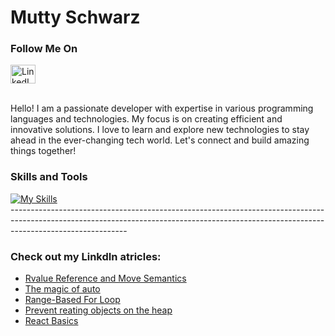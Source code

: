   <h1>Mutty Schwarz</h1>
  <h3>Follow Me On</h3>
  <div>
    <a href="https://linkedin.com/in/mutty-schwarz" rel="nofollow">
      <img src="https://raw.githubusercontent.com/rahuldkjain/github-profile-readme-generator/master/src/images/icons/Social/linked-in-alt.svg" alt="LinkedIn" height="30" width="40">
    </a>
  </div>
<br>

  <p>Hello! I am a passionate developer with expertise in various programming languages and technologies. My focus is on creating efficient and innovative solutions. I love to learn and explore new technologies to stay ahead in the ever-changing tech world. Let's connect and build amazing things together!</p>

  <h3>Skills and Tools</h3>
  <div class="skills-icons">
    <a href="https://skillicons.dev/icons?i=linux,c,cpp,java,spring,py,github,js,react,express,nodejs,mongodb,html,css&perline=14">
      <img src="https://skillicons.dev/icons?i=linux,c,cpp,java,spring,py,github,js,react,express,nodejs,mongodb,html,css&perline=14" alt="My Skills">
    </a>
  </div>
  -----------------------------------------------------------------------------------------------------------------------------------------------------------------------------------------
  <h3>Check out my LinkdIn atricles:</h3>

<ul>
  <li><a href="https://www.linkedin.com/posts/mutty-schwarz_activity-7081608762087587840-4B9D?utm_source=share&utm_medium=member_desktop">Rvalue Reference and Move Semantics</a></li>
  <li><a href="https://www.linkedin.com/posts/mutty-schwarz_cpp11-cplusplus-auto-activity-7061224753650384896-2u9E?utm_source=share&utm_medium=member_desktop"> The magic of auto</a></li>
  <li><a href="https://www.linkedin.com/posts/mutty-schwarz_activity-7076513252012138496-Qxy3?utm_source=share&utm_medium=member_desktop">Range-Based For Loop</a></li>
  <li><a href="https://www.linkedin.com/posts/mutty-schwarz_cpp-deleteoperator-activity-6900347265597157376-k9jZ?utm_source=share&utm_medium=member_desktop">Prevent reating objects on the heap</a></li>
  <li><a href="https://www.linkedin.com/posts/mutty-schwarz_frontend-react-activity-7053318230131523585-qn1Z?utm_source=share&utm_medium=member_desktop">React Basics</a></li>

</ul>
